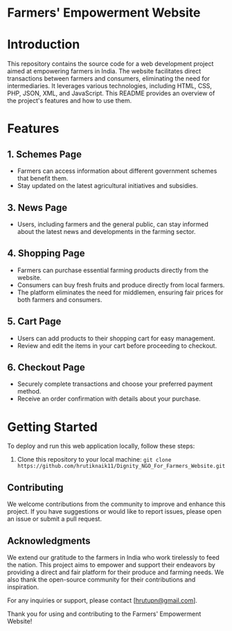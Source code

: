# Farmers' Empowerment Website 

# Introduction
This repository contains the source code for a web development project aimed at empowering farmers in India. 
The website facilitates direct transactions between farmers and consumers, eliminating the need for intermediaries. 
It leverages various technologies, including HTML, CSS, PHP, JSON, XML, and JavaScript. 
This README provides an overview of the project's features and how to use them.

# Features
## 1. Schemes Page
* Farmers can access information about different government schemes that benefit them.
* Stay updated on the latest agricultural initiatives and subsidies.
## 3. News Page
* Users, including farmers and the general public, can stay informed about the latest news and developments in the farming sector.
## 4. Shopping Page
* Farmers can purchase essential farming products directly from the website.
* Consumers can buy fresh fruits and produce directly from local farmers.
* The platform eliminates the need for middlemen, ensuring fair prices for both farmers and consumers.
## 5. Cart Page
* Users can add products to their shopping cart for easy management.
* Review and edit the items in your cart before proceeding to checkout.
## 6. Checkout Page
* Securely complete transactions and choose your preferred payment method.
* Receive an order confirmation with details about your purchase.


# Getting Started
To deploy and run this web application locally, follow these steps:
1. Clone this repository to your local machine: `git clone https://github.com/hrutiknaik11/Dignity_NGO_For_Farmers_Website.git`

## Contributing
We welcome contributions from the community to improve and enhance this project. 
If you have suggestions or would like to report issues, please open an issue or submit a pull request.

## Acknowledgments
We extend our gratitude to the farmers in India who work tirelessly to feed the nation. 
This project aims to empower and support their endeavors by providing a direct and fair platform for their produce and farming needs. 
We also thank the open-source community for their contributions and inspiration.

For any inquiries or support, please contact [hrutupn@gmail.com].

Thank you for using and contributing to the Farmers' Empowerment Website!
   

